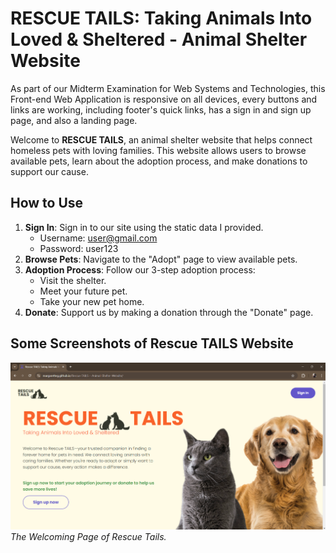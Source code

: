 # RESCUE TAILS: Taking Animals Into Loved & Sheltered - Animal Shelter Website
As part of our Midterm Examination for Web Systems and Technologies, this Front-end Web Application is responsive on all devices, every buttons and links are working, including footer's quick links, has a sign in and sign up page, and also a landing page.

Welcome to **RESCUE TAILS**, an animal shelter website that helps connect homeless pets with loving families. This website allows users to browse available pets, learn about the adoption process, and make donations to support our cause.

## How to Use
1. **Sign In**: Sign in to our site using the static data I provided.
   - Username: user@gmail.com
   - Password: user123
3. **Browse Pets**: Navigate to the "Adopt" page to view available pets.
4. **Adoption Process**: Follow our 3-step adoption process:
   - Visit the shelter.
   - Meet your future pet.
   - Take your new pet home.
5. **Donate**: Support us by making a donation through the "Donate" page.

## Some Screenshots of Rescue TAILS Website

![Welcoming Page Screenshot](screenshots/welcoming.png)
*The Welcoming Page of Rescue Tails.*





